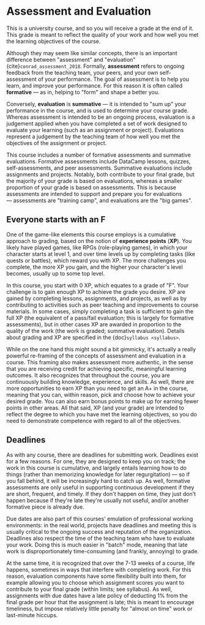 # Assessment and Evaluation

This is a university course, and so you will receive a grade at the end of it. This grade is meant to reflect the quality of your work and how well you met the learning objectives of the course.

Although they may seem like similar concepts, there is an important difference between "assessment" and "evaluation" {cite}`conrad_assessment_2018`. Formally, **assessment** refers to ongoing feedback from the teaching team, your peers, and your own self-assessment of your performance. The goal of assessment is to help you learn, and improve your performance. For this reason it is often called **formative** — as in, helping to "form" and shape a better you.

Conversely, **evaluation** is **summative** — it is intended to "sum up" your performance in the course, and is used to determine your course grade. Whereas assessment is intended to be an ongoing process, evaluation is a judgement applied when you have completed a set of work designed to evaluate your learning (such as an assignment or project). Evaluations represent a judgement by the teaching team of how well you met the objectives of the assignment or project.

This course includes a number of formative assessments and summative evaluations. Formative assessments include DataCamp lessons, quizzes, self-assessments, and peer assessments. Summative evaluations include assignments and projects. Notably, both contribute to your final grade, but the majority of your grade is based on evaluations, whereas a smaller proportion of your grade is based on assessments. This is because assessments are intended to support and prepare you for evaluations — assessments are "training camp", and evaluations are the "big games".

## Everyone starts with an F

One of the game-like elements this course employs is a cumulative approach to grading, based on the notion of **experience points** (**XP**). You likely have played games, like RPGs (role-playing games), in which your character starts at level 1, and over time levels up by completing tasks (like quests or battles), which reward you with XP. The more challenges you complete, the more XP you gain, and the higher your character's level becomes, usually up to some top level.

In this course, you start with 0 XP, which equates to a grade of "F". Your challenge is to gain enough XP to achieve the grade you desire. XP are gained by completing lessons, assignments, and projects, as well as by contributing to activities such as peer teaching and improvements to course materials. In some cases, simply completing a task is sufficient to gain the full XP (the equivalent of a pass/fail evaluation; this is largely for formative assessments), but in other cases XP are awarded in proportion to the quality of the work (the work is graded; summative evaluation). Details about grading and XP are specified in the {doc}`syllabus <syllabus>`.

While on the one hand this might sound a bit gimmicky, it's actually a really powerful re-framing of the concepts of assessment and evaluation in a course. This framing also makes assessment more authentic, in the sense that you are receiving credit for achieving specific, meaningful learning outcomes. It also recognizes that throughout the course, you are continuously building knowledge, experience, and skills. As well, there are more opportunities to earn XP than you need to get an A+ in the course, meaning that you can, within reason, pick and choose how to achieve your desired grade. You can also earn bonus points to make up for earning fewer points in other areas. All that said, XP (and your grade) are intended to reflect the degree to which you have met the learning objectives, so you do need to demonstrate competence with regard to all of the objectives.

## Deadlines

As with any course, there are deadlines for submitting work. Deadlines exist for a few reasons. For one, they are designed to keep you on track; the work in this course is cumulative, and largely entails learning how to do things (rather than memorizing knowledge for later regurgitation) — so if you fall behind, it will be increasingly hard to catch up. As well, formative assessments are only useful in supporting continuous development if they are short, frequent, and timely. If they don't happen on time, they just don't happen because if they're late they're usually not useful, and/or another formative piece is already due.

Due dates are also part of this courses' emulation of professional working environments: in the real world, projects have deadlines and meeting this is usually critical to the ongoing success and reputation of the organization. Deadlines also respect the time of the teaching team who have to evaluate your work. Doing this is much easier in "batch" mode, meaning that late work is disproportionately time-consuming (and frankly, annoying) to grade.

At the same time, it is recognized that over the 7-13 weeks of a course, life happens, sometimes in ways that interfere with completing work. For this reason, evaluation components have some flexibility built into them, for example allowing you to choose which assignment scores you want to contribute to your final grade (within limits; see syllabus). As well, assignments with due dates have a late policy of deducting 1% from the final grade per hour that the assignment is late; this is meant to encourage timeliness, but impose relatively little penalty for "almost on time" work or last-minute hiccups.
